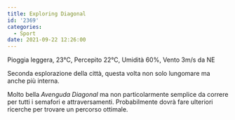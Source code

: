 ```yaml
---
title: Exploring Diagonal
id: '2369'
categories:
  - Sport
date: 2021-09-22 12:26:00
---
```


Pioggia leggera, 23°C, Percepito 22°C, Umidità 60%, Vento 3m/s da NE
<!-- more -->
Seconda esplorazione della città, questa volta non solo lungomare ma anche più interna.

<!-- ![image](/images/2021/09/20210922-activity-map.png) -->

Molto bella _Avenguda Diagonal_ ma non particolarmente semplice da correre per tutti i semafori e attraversamenti. Probabilmente dovrà fare ulteriori ricerche per trovare un percorso ottimale.
